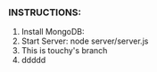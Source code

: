
<h3>INSTRUCTIONS:</h3>
<ol>
  <li>Install MongoDB:</li>
  <li>Start Server: node server/server.js</li>
  <li>This is touchy's branch</li>
  <li>ddddd</li>
</ol>

